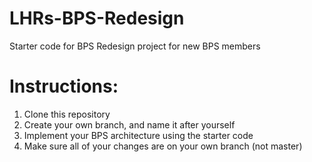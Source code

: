 # LHRs-BPS-Redesign
Starter code for BPS Redesign project for new BPS members

# Instructions:
1. Clone this repository
2. Create your own branch, and name it after yourself
3. Implement your BPS architecture using the starter code
4. Make sure all of your changes are on your own branch (not master)

